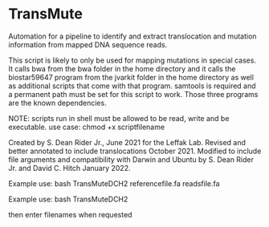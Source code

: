 # TransMute
Automation for a pipeline to identify and extract translocation and mutation information from mapped DNA sequence reads.

 This script is likely to only be used for mapping mutations 
 in special cases.
 It calls bwa from the bwa folder in the home directory and
 it calls the biostar59647 program from the jvarkit folder 
 in the home directory as well as additional scripts that come with that program.
 samtools is required and a permanent path must be set for 
 this script to work.
 Those three programs are the known dependencies.

 NOTE: scripts run in shell must be allowed to be read, write and 
 be executable.
 use case: chmod +x scriptfilename

 Created by S. Dean Rider Jr., June 2021 for the Leffak Lab.
 Revised and better annotated to include translocations October 2021.
 Modified to include file arguments and compatibility with Darwin 
 and Ubuntu by S. Dean Rider Jr. and David C. Hitch January 2022.

 Example use: 
      bash TransMuteDCH2 referencefile.fa readsfile.fa
 
 Example use: 
      bash TransMuteDCH2
      
 then enter filenames when requested
